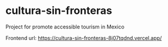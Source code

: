 # cultura-sin-fronteras
Project for promote accessible tourism in Mexico 

Frontend url: https://cultura-sin-fronteras-8j07tqdnd.vercel.app/